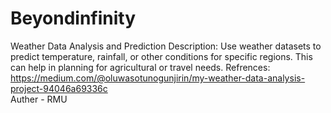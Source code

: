 # Beyondinfinity
Weather Data Analysis and Prediction
Description: Use weather datasets to predict temperature, rainfall, or other conditions for specific regions. This can help in planning for agricultural or travel needs.
Refrences:
https://medium.com/@oluwasotunogunjirin/my-weather-data-analysis-project-94046a69336c 
<br>
Auther - RMU
